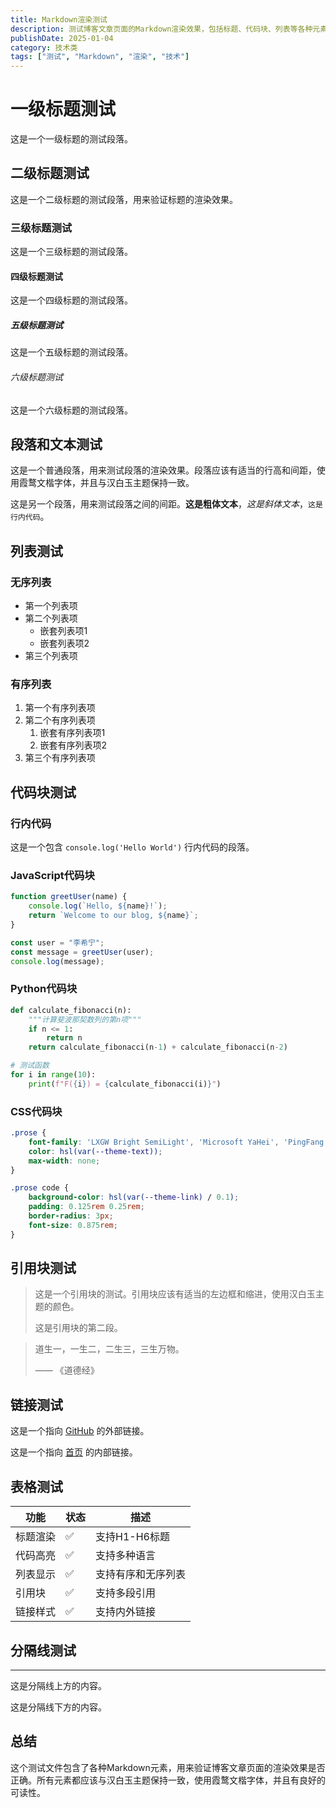 ```yaml
---
title: Markdown渲染测试
description: 测试博客文章页面的Markdown渲染效果，包括标题、代码块、列表等各种元素
publishDate: 2025-01-04
category: 技术类
tags: ["测试", "Markdown", "渲染", "技术"]
---
```


# 一级标题测试

这是一个一级标题的测试段落。

## 二级标题测试

这是一个二级标题的测试段落，用来验证标题的渲染效果。

### 三级标题测试

这是一个三级标题的测试段落。

#### 四级标题测试

这是一个四级标题的测试段落。

##### 五级标题测试

这是一个五级标题的测试段落。

###### 六级标题测试

这是一个六级标题的测试段落。

## 段落和文本测试

这是一个普通段落，用来测试段落的渲染效果。段落应该有适当的行高和间距，使用霞鹜文楷字体，并且与汉白玉主题保持一致。

这是另一个段落，用来测试段落之间的间距。**这是粗体文本**，*这是斜体文本*，`这是行内代码`。

## 列表测试

### 无序列表

- 第一个列表项
- 第二个列表项
  - 嵌套列表项1
  - 嵌套列表项2
- 第三个列表项

### 有序列表

1. 第一个有序列表项
2. 第二个有序列表项
   1. 嵌套有序列表项1
   2. 嵌套有序列表项2
3. 第三个有序列表项

## 代码块测试

### 行内代码

这是一个包含 `console.log('Hello World')` 行内代码的段落。

### JavaScript代码块

```javascript
function greetUser(name) {
    console.log(`Hello, ${name}!`);
    return `Welcome to our blog, ${name}`;
}

const user = "李希宁";
const message = greetUser(user);
console.log(message);
```

### Python代码块

```python
def calculate_fibonacci(n):
    """计算斐波那契数列的第n项"""
    if n <= 1:
        return n
    return calculate_fibonacci(n-1) + calculate_fibonacci(n-2)

# 测试函数
for i in range(10):
    print(f"F({i}) = {calculate_fibonacci(i)}")
```

### CSS代码块

```css
.prose {
    font-family: 'LXGW Bright SemiLight', 'Microsoft YaHei', 'PingFang SC', sans-serif;
    color: hsl(var(--theme-text));
    max-width: none;
}

.prose code {
    background-color: hsl(var(--theme-link) / 0.1);
    padding: 0.125rem 0.25rem;
    border-radius: 3px;
    font-size: 0.875rem;
}
```

## 引用块测试

> 这是一个引用块的测试。引用块应该有适当的左边框和缩进，使用汉白玉主题的颜色。
> 
> 这是引用块的第二段。

> 道生一，一生二，二生三，三生万物。
> 
> —— 《道德经》

## 链接测试

这是一个指向 [GitHub](https://github.com) 的外部链接。

这是一个指向 [首页](/) 的内部链接。

## 表格测试

| 功能 | 状态 | 描述 |
|------|------|------|
| 标题渲染 | ✅ | 支持H1-H6标题 |
| 代码高亮 | ✅ | 支持多种语言 |
| 列表显示 | ✅ | 支持有序和无序列表 |
| 引用块 | ✅ | 支持多段引用 |
| 链接样式 | ✅ | 支持内外链接 |

## 分隔线测试

---

这是分隔线上方的内容。

这是分隔线下方的内容。

## 总结

这个测试文件包含了各种Markdown元素，用来验证博客文章页面的渲染效果是否正确。所有元素都应该与汉白玉主题保持一致，使用霞鹜文楷字体，并且有良好的可读性。
